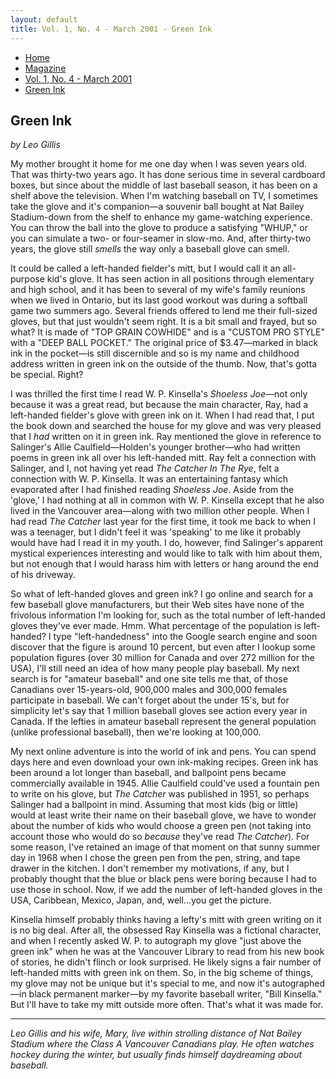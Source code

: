 ```yaml
---
layout: default
title: Vol. 1, No. 4 - March 2001 - Green Ink
---
```

<nav class="breadcrumb" aria-label="breadcrumbs">
  <ul>
    <li><a href="{{ site.url }}{{ site.baseurl }}">Home</a></li>
    <li><a href="../magazine-home.html">Magazine</a></li>
    <li><a href="bi_vol_1_no_4_home.html">Vol. 1, No. 4 - March 2001</a></li>
    <li class="is-active"><a href="#" aria-current="page">Green Ink</a></li>
  </ul>
</nav>

<section class="storycontent">
  <h1>Green Ink</h1>
  <p><em>by Leo Gillis</em></p>

  <p>
    My mother brought it home for me one day when I was seven years old. That was thirty-two years ago. It has done serious time in several cardboard boxes, but since about the middle of last baseball season, it has been on a shelf above the television. When I'm watching baseball on TV, I sometimes take the glove and it's companion&mdash;a souvenir ball bought at Nat Bailey Stadium-down from the shelf to enhance my game-watching experience. You can throw the ball into the glove to produce a satisfying "WHUP," or you can simulate a two- or four-seamer in slow-mo. And, after thirty-two years, the glove still <em>smells</em> the way only a baseball glove can smell.
  </p>

  <p>
    It could be called a left-handed fielder's mitt, but I would call it an all-purpose kid's glove. It has seen action in all positions through elementary and high school, and it has been to several of my wife's family reunions when we lived in Ontario, but its last good workout was during a softball game two summers ago. Several friends offered to lend me their full-sized gloves, but that just wouldn't seem right. It is a bit small and frayed, but so what? It is made of "TOP GRAIN COWHIDE" and is a "CUSTOM PRO STYLE" with a "DEEP BALL POCKET." The original price of $3.47&mdash;marked in black ink in the pocket&mdash;is still discernible and so is my name and childhood address written in green ink on the outside of the thumb. Now, that's gotta be special. Right?
  </p>

  <p>
    I was thrilled the first time I read W. P. Kinsella's <em>Shoeless Joe</em>&mdash;not only because it was a great read, but because the main character, Ray, had a left-handed fielder's glove with green ink on it. When I had read that, I put the book down and searched the house for my glove and was very pleased that I <em>had</em> written on it in green ink. Ray mentioned the glove in reference to Salinger's Allie Caulfield&mdash;Holden's younger brother&mdash;who had written poems in green ink all over his left-handed mitt. Ray felt a connection with Salinger, and I, not having yet read <em>The Catcher In The Rye</em>, felt a connection with W. P. Kinsella. It was an entertaining fantasy which evaporated after I had finished reading <em>Shoeless Joe</em>. Aside from the 'glove,' I had nothing at all in common with W. P. Kinsella except that he also lived in the Vancouver area&mdash;along with two million other people. When I had read <em>The Catcher</em> last year for the first time, it took me back to when I was a teenager, but I didn't feel it was 'speaking' to me like it probably would have had I read it in my youth. I do, however, find Salinger's apparent mystical experiences interesting and would like to talk with him about them, but not enough that I would harass him with letters or hang around the end of his driveway.
  </p>

  <p>
    So what of left-handed gloves and green ink? I go online and search for a few baseball glove manufacturers, but their Web sites have none of the frivolous information I'm looking for, such as the total number of left-handed gloves they've ever made. Hmm. What percentage of the population is left-handed? I type "left-handedness" into the Google search engine and soon discover that the figure is around 10 percent, but even after I lookup some population figures (over 30 million for Canada and over 272 million for the USA), I'll still need an idea of how many people play baseball. My next search is for "amateur baseball" and one site tells me that, of those Canadians over 15-years-old, 900,000 males and 300,000 females participate in baseball. We can't forget about the under 15's, but for simplicity let's say that 1 million baseball gloves see action every year in Canada. If the lefties in amateur baseball represent the general population (unlike professional baseball), then we're looking at 100,000.
  </p>

  <p>
    My next online adventure is into the world of ink and pens. You can spend days here and even download your own ink-making recipes. Green ink has been around a lot longer than baseball, and ballpoint pens became commercially available in 1945. Allie Caulfield could've used a fountain pen to write on his glove, but <em>The Catcher</em> was published in 1951, so perhaps Salinger had a ballpoint in mind. Assuming that most kids (big or little) would at least write their name on their baseball glove, we have to wonder about the number of kids who would choose a green pen (not taking into account those who would do so <em>because</em> they've read <em>The Catcher</em>). For some reason, I've retained an image of that moment on that sunny summer day in 1968 when I chose the green pen from the pen, string, and tape drawer in the kitchen. I don't remember my motivations, if any, but I probably thought that the blue or black pens were boring because I had to use those in school. Now, if we add the number of left-handed gloves in the USA, Caribbean, Mexico, Japan, and, well...you get the picture.
  </p>

  <p>
    Kinsella himself probably thinks having a lefty's mitt with green writing on it is no big deal. After all, the obsessed Ray Kinsella was a fictional character, and when I recently asked W. P. to autograph my glove "just above the green ink" when he was at the Vancouver Library to read from his new book of stories, he didn't flinch or look surprised. He likely signs a fair number of left-handed mitts with green ink on them. So, in the big scheme of things, my glove may not be unique but it's special to me, and now it's autographed&mdash;in black permanent marker&mdash;by my favorite baseball writer, "Bill Kinsella." But I'll have to take my mitt outside more often. That's what it was made for.
  </p>

  <hr />

  <p>
    <em>Leo Gillis and his wife, Mary, live within strolling distance of Nat Bailey Stadium where the Class A Vancouver Canadians play.  He often watches hockey during the winter, but usually finds himself daydreaming about baseball. </em>
  </p>

</section>
